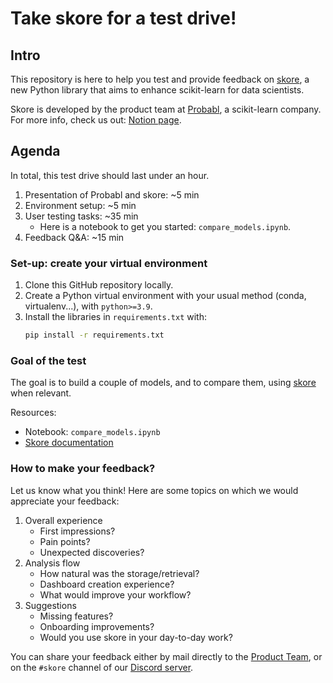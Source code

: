 # Take skore for a test drive!

## Intro

This repository is here to help you test and provide feedback on [skore](https://github.com/probabl-ai/skore), a new Python library that aims to enhance scikit-learn for data scientists.

Skore is developed by the product team at [Probabl](https://probabl.ai/), a scikit-learn company. For more info, check us out: [Notion page](https://rhinestone-nigella-aee.notion.site/Get-to-know-Probabl-1318cad47543801cb167f505e1be2b7a).


## Agenda

In total, this test drive should last under an hour.

1. Presentation of Probabl and skore: ~5 min
1. Environment setup: ~5 min
1. User testing tasks: ~35 min
    - Here is a notebook to get you started: `compare_models.ipynb`.
1. Feedback Q&A: ~15 min


### Set-up: create your virtual environment

1. Clone this GitHub repository locally.
1. Create a Python virtual environment with your usual method (conda, virtualenv...), with `python>=3.9`.
1. Install the libraries in `requirements.txt` with:
   ```bash
   pip install -r requirements.txt
   ```


### Goal of the test

The goal is to build a couple of models, and to compare them, using [skore](https://github.com/probabl-ai/skore) when relevant.

Resources:
- Notebook: `compare_models.ipynb`
- [Skore documentation](https://probabl-ai.github.io/skore/latest/index.html)


### How to make your feedback?

Let us know what you think!
Here are some topics on which we would appreciate your feedback:

1. Overall experience
    - First impressions?
    - Pain points?
    - Unexpected discoveries?
1. Analysis flow
    - How natural was the storage/retrieval?
    - Dashboard creation experience?
    - What would improve your workflow?
1. Suggestions
    - Missing features?
    - Onboarding improvements?
    - Would you use skore in your day-to-day work?

You can share your feedback either by mail directly to the [Product Team](mailto:product-feedback@signal.probabl.ai), or on the `#skore` channel of our [Discord server](http://discord.probabl.ai).
